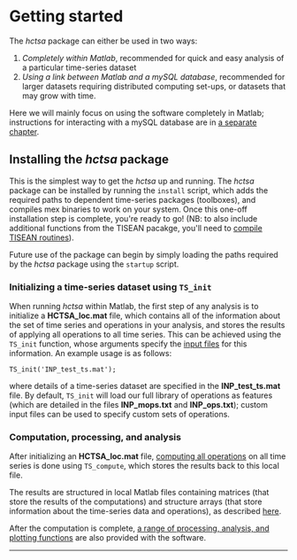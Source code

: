# Getting started

The *hctsa* package can either be used in two ways:

1. *Completely within Matlab*, recommended for quick and easy analysis of a particular time-series dataset
2. *Using a link between Matlab and a mySQL database*, recommended for larger datasets requiring distributed computing set-ups, or datasets that may grow with time.

Here we will mainly focus on using the software completely in Matlab; instructions for interacting with a mySQL database are in [a separate chapter](overview_mysql_database.md).

## Installing the *hctsa* package
This is the simplest way to get the *hctsa* up and running.
The *hctsa* package can be installed by running the `install` script, which adds the required paths to dependent time-series packages (toolboxes), and compiles mex binaries to work on your system.
Once this one-off installation step is complete, you're ready to go! (NB: to also include additional functions from the TISEAN pacakge, you'll need to [compile TISEAN routines](compiling_tisean.md)).

Future use of the package can begin by simply loading the paths required by the *hctsa* package using the `startup` script.

### Initializing a time-series dataset using `TS_init`
When running *hctsa* within Matlab, the first step of any analysis is to initialize a **HCTSA_loc.mat** file, which contains all of the information about the set of time series and operations in your analysis, and stores the results of applying all operations to all time series.
This can be achieved using the `TS_init` function, whose arguments specify the [input files](inputFiles.md) for this information.
An example usage is as follows:
```
TS_init('INP_test_ts.mat');
```
where details of a time-series dataset are specified in the **INP_test_ts.mat** file.
By default, `TS_init` will load our full library of operations as features (which are detailed in the files **INP_mops.txt** and **INP_ops.txt**); custom input files can be used to specify custom sets of operations.

### Computation, processing, and analysis

After initializing an **HCTSA_loc.mat** file, [computing all operations](computing_and_writing_back.md) on all time series is done using `TS_compute`, which stores the results back to this local file.

The results are structured in local Matlab files containing matrices (that store the results of the computations) and structure arrays (that store information about the time-series data and operations), as described [here](hctsa_structure.md).

After the computation is complete, [a range of processing, analysis, and plotting functions](analyzing_visualizing.md) are also provided with the software.

---


<!--1. Sets up a *mySQL* server and database, populates the database with our standard library of functions and operations, and then compiles all of the mex functions required by Matlab to run all of the operations.-->

<!--## Setting up-->
<!--{#sec:SettingUp}-->

<!--This section describes initial tasks that one must perform once, to set up the *mySQL* database and its interface with Matlab.-->


<!--### Setting the path-->
<!-- {#sec:settingPath} -->
